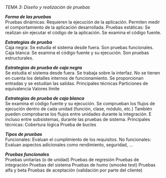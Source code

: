 *TEMA 3: Diseño y realización de pruebas*

***Forma de las pruebas***  
  Pruebas dinámicas: Requieren la ejecución de la aplicación. Permiten medir el comportamiento de la aplicación desarrollada.
  Pruebas estáticas: Se realizan sin ejecutar el código de la aplicación. Se examina el código fuente.

***Estrategias de prueba***  
  Caja negra: Se estudia el sistema desde fuera. Son pruebas funcionales.
  Caja blanca: Se examina el código fuente y su ejecución. Son pruebas estructurales.

***Estrategias de prueba de caja negra***  
  Se estudia el sistema desde fuera.
  Se trabaja sobre la interfaz.
  No se tienen en cuenta los detalles internos de funcionamiento.
  Se proporcionan entradas y se estudian las salidas.
  Principales técnicas
      Particiones de equivalencia
      Valores límite

***Estrategias de prueba de caja blanca***  
  Se examina el código fuente y su ejecución.
  Se comprueban los flujos de ejecución dentro de cada unidad (función, clase, módulo, etc.)
  También pueden comprobarse los flujos entre unidades durante la integración.
  E incluso entre subsistemas, durante las pruebas de sistema.
  Principales técnicas:
      Cobertura lógica
      Prueba de bucles

***Tipos de pruebas***  
  Funcionales: Evaluan el cumplimiento de los requisitos.
  No funcionales: Evaluan aspectos adicionales como rendimiento, seguridad, ...

***Pruebas funcionales***  
  Pruebas unitarias (o de unidad)
  Pruebas de regresión
  Pruebas de integración
  Pruebas del sistema
  Pruebas de humo (smooke test)
  Pruebas alfa y beta
  Pruebas de aceptación (validación por parte del cliente)
